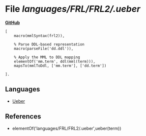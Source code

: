 # File _languages/FRL/FRL2/.ueber_
**[GitHub](https://github.com/softlang/yas/blob/master/languages/FRL/FRL2/.ueber)**
```
[
    macro(mmlSyntax(frl2)),

    % Parse DDL-based representation
    macro(parseFile('dd.ddl')),

    % Apply the MML to DDL mapping 
    elementOf('mm.term', ddl(mml(term))),
    mapsTo(mmlToDdl, ['mm.term'], ['dd.term'])

].
```

## Languages
* [Ueber](../languages/Ueber.md)

## References
* elementOf('languages/FRL/FRL2/.ueber',ueber(term))
